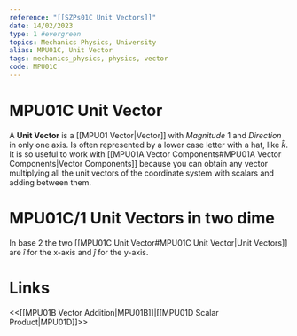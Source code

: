 ```yaml
---
reference: "[[SZPs01C Unit Vectors]]"
date: 14/02/2023
type: 1 #evergreen
topics: Mechanics Physics, University
alias: MPU01C, Unit Vector
tags: mechanics_physics, physics, vector
code: MPU01C 
---
```

# MPU01C Unit Vector

A **Unit Vector** is a [[MPU01 Vector|Vector]] with *Magnitude* $1$ and *Direction* in only one axis. Is often represented by a lower case letter with a hat, like $\hat{k}$. It is so useful to work with [[MPU01A Vector Components#MPU01A Vector Components|Vector Components]] because you can obtain any vector multiplying all the unit vectors of the coordinate system with scalars and adding between them.

# MPU01C/1 Unit Vectors in two dime

In base 2 the two [[MPU01C Unit Vector#MPU01C Unit Vector|Unit Vectors]] are $\hat{i}$  for the x-axis and $\hat{j}$ for the y-axis.

# Links
<<[[MPU01B Vector Addition|MPU01B]]|[[MPU01D Scalar Product|MPU01D]]>>